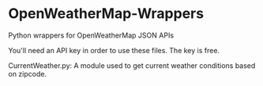 # OpenWeatherMap-Wrappers
Python wrappers for OpenWeatherMap JSON APIs

You'll need an API key in order to use these files. The key is free.

CurrentWeather.py: A module used to get current weather conditions based on zipcode.
